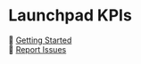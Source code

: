 # Launchpad KPIs
🚀 [Getting Started](https://abap2ui5.github.io/docs/addons/kpi.html) <br>
🐞 [Report Issues](https://github.com/abap2UI5/abap2UI5/issues) 
